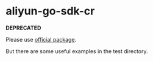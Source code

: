 # aliyun-go-sdk-cr

**DEPRECATED**

Please use [official package](github.com/aliyun/alibaba-cloud-sdk-go).

But there are some useful examples in the test directory.
